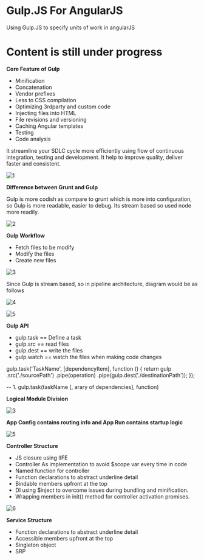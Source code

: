 # Gulp.JS For AngularJS
Using Gulp.JS to specify units of work in angularJS

# Content is still under progress

**Core Feature of Gulp**
- Minification
- Concatenation
- Vendor prefixes
- Less to CSS compilation
- Optimizing 3rdparty and custom code
- Injecting files into HTML
- File revisions and versioning
- Caching Angular templates
- Testing
- Code analysis

It streamline your SDLC cycle more efficiently using flow of continuous integration, testing and development. It help to improve quality, deliver faster and consistent. 

![1](https://cloud.githubusercontent.com/assets/10474169/11699271/387c7ba2-9e89-11e5-8feb-1134d25725af.png)

**Difference between Grunt and Gulp**

Gulp is more codish as compare to grunt which is more into configuration, so Gulp is more readable, easier to debug. Its stream based so used node more readily. 

![2](https://cloud.githubusercontent.com/assets/10474169/11699406/d05a0174-9e89-11e5-8748-75b5ad4bae43.png)

**Gulp Workflow**

- Fetch files to be modify
- Modify the files
- Create new files

![3](https://cloud.githubusercontent.com/assets/10474169/11700170/ea842c06-9e8d-11e5-93c3-c02add86dff4.png)

Since Gulp is stream based, so in pipeline architecture, diagram would be as follows

![4](https://cloud.githubusercontent.com/assets/10474169/11700250/57430c2c-9e8e-11e5-82cc-a6ff65e6b75f.png)

![5](https://cloud.githubusercontent.com/assets/10474169/11700307/b65be634-9e8e-11e5-970d-f3f304641a14.png)

**Gulp API**

- gulp.task == Define a task
- gulp.src == read files
- gulp.dest == write the files
- gulp.watch == watch the files when making code changes

gulp.task('TaskName', [dependencyItem], function () {
	return gulp
		.src('./sourcePath')
		.pipe(operation)
		.pipe(gulp.dest('./destinationPath'));
});

-- 1. gulp.task(taskName [, arary of dependencies], function)

**Logical Module Division**

![3](https://cloud.githubusercontent.com/assets/10474169/11671547/e6f240f6-9dce-11e5-9fed-78af550022d3.png)

**App Config contains routing info and App Run contains startup logic**

![5](https://cloud.githubusercontent.com/assets/10474169/11671602/2f3e3e46-9dcf-11e5-9d53-8ddc3bfb8552.png)

**Controller Structure**
-	JS closure using IIFE
-	Controller As implementation to avoid $scope var every time in code
-	Named function for controller
-	Function declarations to abstract underline detail
-	Bindable members upfront at the top
-	DI using $inject to overcome issues during bundling and minification.
-	Wrapping members in init() method for controller activation promises. 

![6](https://cloud.githubusercontent.com/assets/10474169/11671695/c560afa8-9dcf-11e5-861f-92a96d44f70f.png)

**Service Structure**
-	Function declarations to abstract underline detail
-	Accessible members upfront at the top
-	Singleton object
-	SRP



